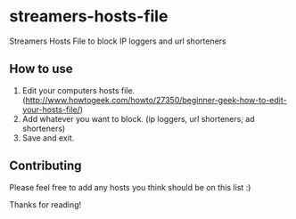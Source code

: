 # streamers-hosts-file
Streamers Hosts File to block IP loggers and url shorteners

## How to use

1.  Edit your computers hosts file. (http://www.howtogeek.com/howto/27350/beginner-geek-how-to-edit-your-hosts-file/)
2.  Add whatever you want to block. (ip loggers, url shorteners, ad shorteners)
3.  Save and exit.

## Contributing

Please feel free to add any hosts you think should be on this list :)

Thanks for reading!
